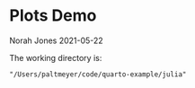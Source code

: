 # Plots Demo
Norah Jones
2021-05-22

The working directory is:

    "/Users/paltmeyer/code/quarto-example/julia"
